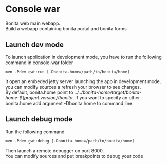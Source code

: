 # Console war #

Bonita web main webapp.  
Build a webapp containing bonita portal and bonita forms

## Launch dev mode ##
To launch application in development mode, you have to run the following command in console-war folder
    
    mvn -Pdev gwt:run [-Dbonita.home=/path/to/bonita/home]

It open an embeded jetty server launching the app in development mode, you can modify sources a refresh your browser to see changes.  
By default, bonita.home point to *../../bonita-home/target/bonita-home-${project.version}/bonita*. If you want to specify an other bonita.home add argument -Dbonita.home to command line.

## Launch debug mode ##
Run the following command
    
    mvn -Pdev gwt:debug [-Dbonita.home=/path/to/bonita/home]

Then launch a remote debugger on port 8000.  
You can modify sources and put breakpoints to debug your code

